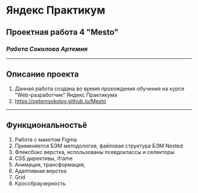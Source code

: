 # Яндекс Практикум
## **Проектная работа 4 "Mesto"**
### *Работа Соколова Артемия*
___
## Описание проекта
1. Данная работа создана во время прохождения обучения на курсе "Web-разработчик" Яндекс Практикума
2. https://optemsokolov.github.io/Mesto
___

## Функциональностьё
1. Работа с макетом Figma
2. Применяется БЭМ методология, файловая структура БЭМ Nested
3. Флексбокс верстка, использованы псевдоклассы и селекторы
4. CSS директивы, iframe
5. Анимация, трансформация, 
6. Адаптивная верстка
7. Grid
8. Кроссбраузерность